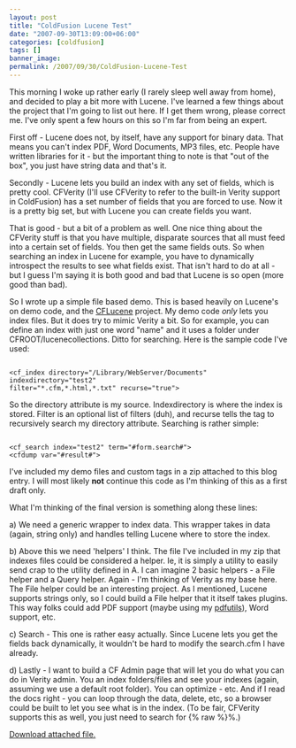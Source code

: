 ```yaml
---
layout: post
title: "ColdFusion Lucene Test"
date: "2007-09-30T13:09:00+06:00"
categories: [coldfusion]
tags: []
banner_image: 
permalink: /2007/09/30/ColdFusion-Lucene-Test
---
```


This morning I woke up rather early (I rarely sleep well away from home), and decided to play a bit more with Lucene. I've learned a few things about the project that I'm going to list out here. If I get them wrong, please correct me. I've only spent a few hours on this so I'm far from being an expert.
<!--more-->
First off - Lucene does not, by itself, have any support for binary data. That means you can't index PDF, Word Documents, MP3 files, etc. People have written libraries for it - but the important thing to note is that "out of the box", you just have string data and that's it. 

Secondly - Lucene lets you build an index with any set of fields, which is pretty cool. CFVerity (I'll use CFVerity to refer to the built-in Verity support in ColdFusion) has a set number of fields that you are forced to use. Now it is a pretty big set, but with Lucene you can create fields you want.

That is good - but a bit of a problem as well. One nice thing about the CFVerity stuff is that you have multiple, disparate sources that all must feed into a certain set of fields. You then get the same fields outs. So when searching an index in Lucene for example, you have to dynamically introspect the results to see what fields exist. That isn't hard to do at all - but I guess I'm saying it is both good and bad that Lucene is so open (more good than bad).

So I wrote up a simple file based demo. This is based heavily on Lucene's on demo code, and the <a href="http://www.cflucene.org/cflucene/index.cfm?event=showHome">CFLucene</a> project. My demo code <i>only</i> lets you index files. But it does try to mimic Verity a bit. So for example, you can define an index with just one word "name" and it uses a folder under CFROOT/lucenecollections. Ditto for searching. Here is the sample code I've used:

<code>
&lt;cf_index directory="/Library/WebServer/Documents" indexdirectory="test2"
filter="*.cfm,*.html,*.txt" recurse="true"&gt;
</code>

So the directory attribute is my source. Indexdirectory is where the index is stored. Filter is an optional list of filters (duh), and recurse tells the tag to recursively search my directory attribute. Searching is rather simple:

<code>
&lt;cf_search index="test2" term="#form.search#"&gt;
&lt;cfdump var="#result#"&gt;
</code>

I've included my demo files and custom tags in a zip attached to this blog entry. I will most likely <b>not</b> continue this code as I'm thinking of this as a first draft only. 

What I'm thinking of the final version is something along these lines:

a) We need a generic wrapper to index data. This wrapper takes in data (again, string only) and handles telling Lucene where to store the index.

b) Above this we need 'helpers' I think. The file I've included in my zip that indexes files could be considered a helper. Ie, it is simply a utility to easily send crap to the utility defined in A. I can imagine 2 basic helpers - a File helper and a Query helper. Again - I'm thinking of Verity as my base here. The File helper could be an interesting project. As I mentioned, Lucene supports strings only, so I could build a File helper that it itself takes plugins. This way folks could add PDF support (maybe using my <a href="http://pdfutils.riaforge.org/">pdfutils</a>), Word support, etc.

c) Search - This one is rather easy actually. Since Lucene lets you get the fields back dynamically, it wouldn't be hard to modify the search.cfm I have already.

d) Lastly - I want to build a CF Admin page that will let you do what you can do in Verity admin. You an index folders/files and see your indexes (again, assuming we use a default root folder). You can optimize - etc. And if I read the docs right - you can loop through the data, delete, etc, so a browser could be built to let you see what is in the index. (To be fair, CFVerity supports this as well, you just need to search for {% raw %}%.)<p><a href='enclosures/D%{% endraw %}3A{% raw %}%5Chosts%{% endraw %}5Cwww{% raw %}%2Ecoldfusionjedi%{% endraw %}2Ecom{% raw %}%5Cenclosures%{% endraw %}2FArchive10%2Ezip'>Download attached file.</a></p>